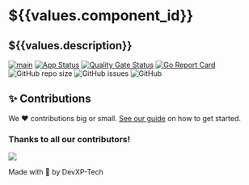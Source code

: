 # ${{values.component_id}}
## ${{values.description}}


[![main](https://github.com/${{values.destination.owner}}/${{values.component_id}}/actions/workflows/main.yaml/badge.svg)](https://github.com/${{values.destination.owner}}/${{values.component_id}}/actions/workflows/main.yaml)
[![App Status](https://argocd.diegoluisi.eti.br/api/badge?name=${{values.env}}-${{values.component_id}}&revision=true)](https://argocd.diegoluisi.eti.br/applications/${{values.component_id}}-${{values.env}})
[![Quality Gate Status](https://sonar.diegoluisi.eti.br/api/project_badges/measure?project=${{values.component_id}}&metric=alert_status&token=b14766ec092e3b15374e9205ab6fa63ce4e6ca0e)](https://sonar.diegoluisi.eti.br/dashboard?id=${{values.component_id}})
[![Go Report Card](https://goreportcard.com/badge/github.com/${{values.destination.owner}}/${{values.component_id}})](https://goreportcard.com/report/github.com/${{values.destination.owner}}/${{values.component_id}})
![GitHub repo size](https://img.shields.io/github/repo-size/${{values.destination.owner}}/${{values.component_id}})
![GitHub issues](https://img.shields.io/github/issues/${{values.destination.owner}}/${{values.component_id}})
![GitHub](https://img.shields.io/github/license/${{values.destination.owner}}/${{values.component_id}})


## ✨ Contributions

We ❤️ contributions big or small. [See our guide](contributing.md) on how to get started.

### Thanks to all our contributors!

<a href="https://github.com/devxp-tech/${{values.component_id}}/graphs/contributors">
  <img src="https://contrib.rocks/image?repo=devxp-tech/${{values.component_id}}" />
</a>

Made with 💜 by DevXP-Tech
